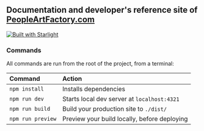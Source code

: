 ## Documentation and developer's reference site of [PeopleArtFactory.com](https://peopleartfactory.com)

[![Built with Starlight](https://astro.badg.es/v2/built-with-starlight/tiny.svg)](https://starlight.astro.build)

### Commands

All commands are run from the root of the project, from a terminal:

| Command                   | Action                                           |
| :------------------------ | :----------------------------------------------- |
| `npm install`             | Installs dependencies                            |
| `npm run dev`             | Starts local dev server at `localhost:4321`      |
| `npm run build`           | Build your production site to `./dist/`          |
| `npm run preview`         | Preview your build locally, before deploying     |